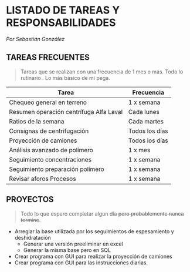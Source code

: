 # LISTADO DE TAREAS Y RESPONSABILIDADES
*Por Sebastián González*

## TAREAS FRECUENTES

> Tareas que se realizan con una frecuencia de 1 mes o más. Todo lo rutinario . Lo más básico de mi pega.

Tarea | Frecuencia
------|------------
Chequeo general en terreno | 1 x semana
Resumen operación centrífuga Alfa Laval | Cada lunes
Ratios de la semana | Cada martes
Consignas de centrifugación | Todos los días
Proyección de camiones | Todos los días
Análisis avanzado de polímero | 1 x mes
Seguimiento concentraciones | 1 x semana
Seguimiento preparación polímero | 1 x semana
Revisar aforos Procesos | 1 x semana

## PROYECTOS

> Todo lo que espero completar algun día ~~pero probablemente nunca termine~~.

* Arreglar la base utilizada por los seguimientos de espesamiento y deshidratación
    * Generar una versión preeliminar en excel
    * Generar la misma base pero en SQL
* Crear programa con GUI para realizar la proyección de camiones
* Crear programa con GUI para las instrucciones diarias.

